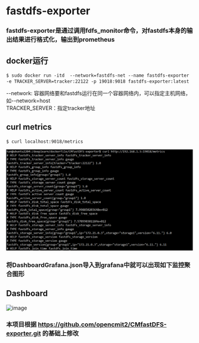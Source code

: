 # fastdfs-exporter  

### fastdfs-exporter是通过调用fdfs_monitor命令，对fastdfs本身的输出结果进行格式化，输出到prometheus  

## docker运行 

```
$ sudo docker run -itd  --network=fastdfs-net --name fastdfs-exporter -e TRACKER_SERVER=tracker:22122 -p 19018:9018 fastdfs-exporter:latest
```
--network: 容器网络要和fastdfs运行在同一个容器网络内，可以指定主机网络，如--network=host  
TRACKER_SERVER：指定tracker地址

## curl metrics
```
$ curl localhost:9018/metrics
```  
![image](https://github.com/stackalcode/fastdfs-exporter/blob/main/metrics.jpg)  
  
### 将DashboardGrafana.json导入到grafana中就可以出现如下监控聚合图形  

## Dashboard

![image](https://github.com/whithen/fastdfs-exporter/blob/master/FastDFSMonitor.png)

### 本项目根据 https://github.com/opencmit2/CMfastDFS-exporter.git  的基础上修改
